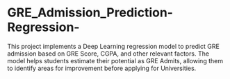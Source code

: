 # GRE_Admission_Prediction-Regression-
This project implements a Deep Learning regression model to predict GRE admission based on GRE Score, CGPA, and other relevant factors. The model helps students estimate their potential as GRE Admits, allowing them to identify areas for improvement before applying for Universities.
